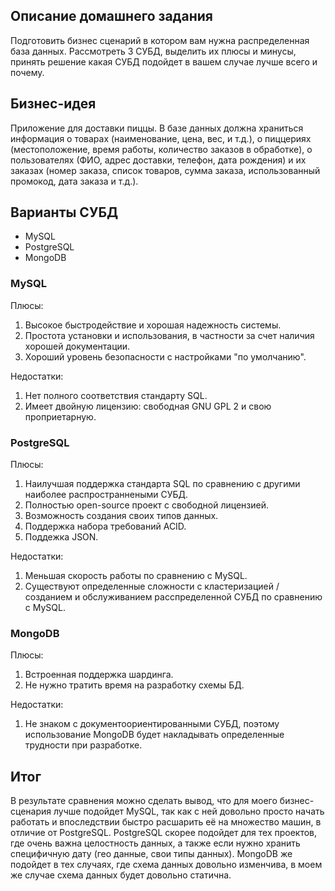 ## Описание домашнего задания
Подготовить бизнес сценарий в котором вам нужна распределенная база данных.
Рассмотреть 3 СУБД, выделить их плюсы и минусы, принять решение какая СУБД подойдет в вашем случае лучше всего и почему.

## Бизнес-идея
Приложение для доставки пиццы. В базе данных должна храниться информация о товарах (наименование, цена, вес, и т.д.), о пиццериях (местоположение, время работы, количество заказов в обработке), о пользователях (ФИО, адрес доставки, телефон, дата рождения) и их заказах (номер заказа, список товаров, сумма заказа, использованный промокод, дата заказа и т.д.).

## Варианты СУБД
  - MySQL
  - PostgreSQL
  - MongoDB

### MySQL
Плюсы:
  1. Высокое быстродействие и хорошая надежность системы.
  2. Простота установки и использования, в частности за счет наличия хорошей документации.
  3. Хороший уровень безопасности с настройками "по умолчанию".

Недостатки:
  1. Нет полного соответствия стандарту SQL.
  2. Имеет двойную лицензию: свободная GNU GPL 2 и свою проприетарную.

### PostgreSQL
Плюсы:
  1. Наилучшая поддержка стандарта SQL по сравнению с другими наиболее распространнеными СУБД.
  2. Полностью open-source проект с свободной лицензией. 
  3. Возможность создания своих типов данных.
  4. Поддержка набора требований ACID.
  5. Поддежка JSON.

Недостатки:
  1. Меньшая скорость работы по сравнению с MySQL.
  2. Существуют определенные сложности с кластеризацией / созданием и обслуживанием расспределенной СУБД по сравнению с MySQL.

### MongoDB
Плюсы:
  1. Встроенная поддержка шардинга.
  2. Не нужно тратить время на разработку схемы БД.

Недостатки:
  1. Не знаком с документоориентированными СУБД, поэтому использование MongoDB будет накладывать определенные трудности при разработке.

## Итог
В результате сравнения можно сделать вывод, что для моего бизнес-сценария лучше подойдет MySQL, так как с ней довольно просто начать работать и впоследствии быстро расшарить её на множество машин, в отличие от PostgreSQL. 
PostgreSQL скорее подойдет для тех проектов, где очень важна целостность данных, а также если нужно хранить специфичную дату (гео данные, свои типы данных). 
MongoDB же подойдет в тех случаях, где схема данных довольно изменчива, в моем же случае схема данных будет довольно статична.
